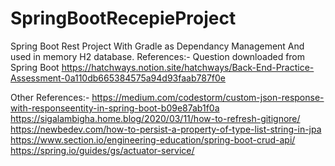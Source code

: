 # SpringBootRecepieProject
Spring Boot Rest Project With Gradle as Dependancy Management And used in memory H2 database.
References:-
Question downloaded from Spring Boot
https://hatchways.notion.site/hatchways/Back-End-Practice-Assessment-0a110db665384575a94d93faab787f0e

Other References:-
https://medium.com/codestorm/custom-json-response-with-responseentity-in-spring-boot-b09e87ab1f0a
https://sigalambigha.home.blog/2020/03/11/how-to-refresh-gitignore/
https://newbedev.com/how-to-persist-a-property-of-type-list-string-in-jpa
https://www.section.io/engineering-education/spring-boot-crud-api/
https://spring.io/guides/gs/actuator-service/
